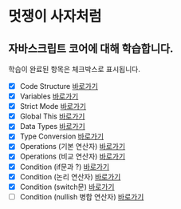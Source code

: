 # 멋쟁이 사자처럼

## 자바스크립트 코어에 대해 학습합니다.

학습이 완료된 항목은 체크박스로 표시됩니다.

- [x] Code Structure [바로가기](https://github.com/to06109/core-javascript/blob/01.core/client/chapter/core/01.codeStructure.js)
- [x] Variables [바로가기](https://github.com/to06109/core-javascript/blob/01.core/client/chapter/core/02.variables.js)
- [x] Strict Mode [바로가기](https://github.com/to06109/core-javascript/blob/01.core/client/chapter/core/03.strictMode.js)
- [x] Global This [바로가기](https://github.com/to06109/core-javascript/blob/01.core/client/chapter/core/04.globalThis.js)
- [x] Data Types [바로가기](https://github.com/to06109/core-javascript/blob/01.core/client/chapter/core/05.dataType.js)
- [x] Type Conversion [바로가기](https://github.com/to06109/core-javascript/blob/01.core/client/chapter/core/06.typeConversion.js)
- [x] Operations (기본 연산자) [바로가기](https://gto06109/core-javascript/blob/01.core/client/chapter/core/07-1.operations.js)
- [x] Operations (비교 연산자) [바로가기](https://github.com/to06109/core-javascript/blob/01.core/client/chapter/core/07-2.operations.js)
- [x] Condition (if문과 ?) [바로가기](https://github.com/to06109/core-javascript/blob/01.core/client/chapter/core/08-1.condition.js)
- [x] Condition (논리 연산자) [바로가기](https://github.com/to06109/core-javascript/blob/01.core/client/chapter/core/08-2.condition.js)
- [x] Condition (switch문) [바로가기](https://github.com/to06109/core-javascript/blob/01.core/client/chapter/core/08-3.condition.js)
- [ ] Condition (nullish 병합 연산자) [바로가기](https://github.com/to06109/core-javascript/blob/01.core/client/chapter/core/08-4.condition.js)
